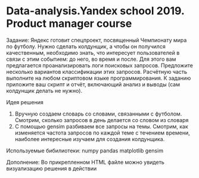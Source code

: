 # Data-analysis.Yandex school 2019. Product manager course
Задание: 
Яндекс готовит спецпроект, посвященный Чемпионату мира по футболу. Нужно сделать колдунщик, а чтобы он получился качественным, необходимо знать, что интересует пользователей в связи с этим событием: до него, во время и после. Для этого вам предлагается проанализировать логи поисковых запросов. Предложите несколько вариантов классификации этих запросов. Расчётную часть выполните на любом скриптовом языке программирования. К заданию приложите ваш скрипт и отчёт, включающий анализ и выводы (сам колдунщик делать не нужно).

Идея решения 
1) Вручную создаем словарь со словами, связанными с футболом. Смотрим, сколько запросов в день делается со словом из словаря
2) С помощью gensim разбиваем все запросы на темы. Смотрим, как изменяется частота запросов по каждой теме с течением времени, наиболее интересные изучаем для создания колдунщика. 

Используемые бибилиотеки: 
numpy
pandas
matplotlib
gensim

Дополнение: 
Во прикрепленном HTML файле можно увидеть визуализацию решения в действии 
